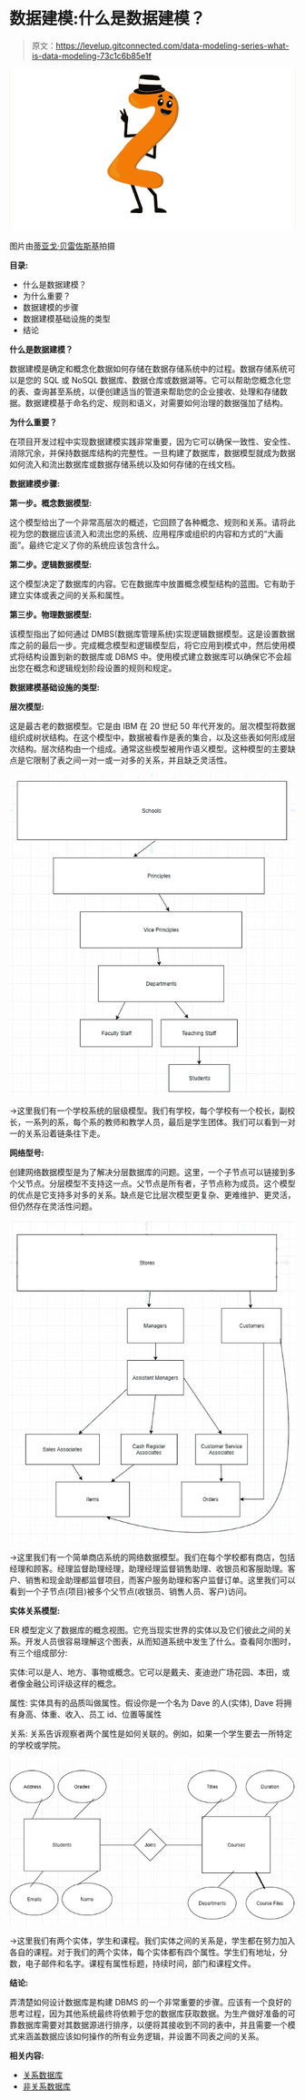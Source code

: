 # 数据建模:什么是数据建模？

> 原文：<https://levelup.gitconnected.com/data-modeling-series-what-is-data-modeling-73c1c6b85e1f>

![](img/6693d899dd5a9fee28c37f27921b4633.png)

图片由[蒂亚戈·贝雷佐斯基](https://www.shutterstock.com/g/icomicstudio/video)拍摄

**目录:**

*   什么是数据建模？
*   为什么重要？
*   数据建模的步骤
*   数据建模基础设施的类型
*   结论

**什么是数据建模？**

数据建模是确定和概念化数据如何存储在数据存储系统中的过程。数据存储系统可以是您的 SQL 或 NoSQL 数据库、数据仓库或数据湖等。它可以帮助您概念化您的表、查询甚至系统，以便创建适当的管道来帮助您的企业接收、处理和存储数据。数据建模基于命名约定、规则和语义，对需要如何治理的数据强加了结构。

**为什么重要？**

在项目开发过程中实现数据建模实践非常重要，因为它可以确保一致性、安全性、消除冗余，并保持数据库结构的完整性。一旦构建了数据库，数据模型就成为数据如何流入和流出数据库或数据存储系统以及如何存储的在线文档。

**数据建模步骤:**

**第一步。概念数据模型:**

这个模型给出了一个非常高层次的概述，它回顾了各种概念、规则和关系。请将此视为您的数据应该流入和流出您的系统、应用程序或组织的内容和方式的“大画面”。最终它定义了你的系统应该包含什么。

**第二步。逻辑数据模型:**

这个模型决定了数据库的内容。它在数据库中放置概念模型结构的蓝图。它有助于建立实体或表之间的关系和属性。

**第三步。物理数据模型:**

该模型指出了如何通过 DMBS(数据库管理系统)实现逻辑数据模型。这是设置数据库之前的最后一步。完成概念模型和逻辑模型后，将它应用到模式中，然后使用模式将结构设置到新的数据库或 DBMS 中。使用模式建立数据库可以确保它不会超出您在概念和逻辑规划阶段设置的规则和规定。

**数据建模基础设施的类型:**

**层次模型:**

这是最古老的数据模型。它是由 IBM 在 20 世纪 50 年代开发的。层次模型将数据组织成树状结构。在这个模型中，数据被看作是表的集合，以及这些表如何形成层次结构。层次结构由一个组成。通常这些模型被用作语义模型。这种模型的主要缺点是它限制了表之间一对一或一对多的关系，并且缺乏灵活性。

![](img/51c4aeae3f0b9ab8156c6c97b05082cb.png)

→这里我们有一个学校系统的层级模型。我们有学校，每个学校有一个校长，副校长，一系列的系，每个系的教师和教学人员，最后是学生团体。我们可以看到一对一的关系沿着链条往下走。

**网络型号:**

创建网络数据模型是为了解决分层数据库的问题。这里，一个子节点可以链接到多个父节点。分层模型不支持这一点。父节点是所有者，子节点称为成员。这个模型的优点是它支持多对多的关系。缺点是它比层次模型更复杂、更难维护、更灵活，但仍然存在灵活性问题。

![](img/48902cc38112169f10c824c640d44a20.png)

→这里我们有一个简单商店系统的网络数据模型。我们在每个学校都有商店，包括经理和顾客。经理监督助理经理，助理经理监督销售助理、收银员和客服助理。客户、销售和现金助理都监督项目，而客户服务助理和客户监督订单。这里我们可以看到一个子节点(项目)被多个父节点(收银员、销售人员、客户)访问。

**实体关系模型:**

ER 模型定义了数据库的概念视图。它充当现实世界的实体以及它们彼此之间的关系。开发人员很容易理解这个图表，从而知道系统中发生了什么。查看阿尔图时，有三个组成部分:

实体:可以是人、地方、事物或概念。它可以是戴夫、麦迪逊广场花园、本田，或者像金融公司评级这样的概念。

属性:
实体具有的品质叫做属性。假设你是一个名为 Dave 的人(实体), Dave 将拥有身高、体重、收入、员工 id、位置等属性

关系:
关系告诉观察者两个属性是如何关联的。例如，如果一个学生要去一所特定的学校或学院。

![](img/282af4c86ce1ce274fb1ebfb8b0e2c09.png)

→这里我们有两个实体，学生和课程。我们实体之间的关系是，学生都在努力加入各自的课程。对于我们的两个实体，每个实体都有四个属性。学生们有地址，分数，电子邮件和名字。课程有属性标题，持续时间，部门和课程文件。

**结论:**

弄清楚如何设计数据库是构建 DBMS 的一个非常重要的步骤。应该有一个良好的思考过程，因为其他系统最终将依赖于您的数据库获取数据。为生产做好准备的可靠数据库需要对其数据源进行排序，以便将其接收到不同的表中，并且需要一个模式来涵盖数据应该如何操作的所有业务逻辑，并设置不同表之间的关系。

**相关内容:**

*   [关系数据库](https://thedatascape.medium.com/data-modeling-series-relational-databases-sql-databases-94834ca146d6)
*   [非关系数据库](https://medium.com/learning-sql/data-modeling-series-non-relational-databases-nosql-85fdc8d0d5bf)